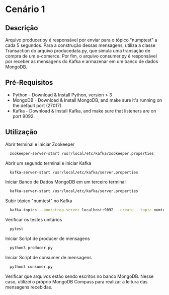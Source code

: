 # Cenário 1

## Descrição

Arquivo producer.py é responsável por enviar para o tópico "numptest" a cada 5 segundos. Para a construção dessas mensagens, utiliza a classe Transaction do arquivo producedata.py, que simula uma transação de compra de um e-comerce. Por fim, o arquivo consumer.py é responsável por receber as mensagens do Kafka e armazenar em um banco de dados MongoDB.


## Pré-Requisitos

* Python - Download & Install Python, version > 3
* MongoDB - Download & Install MongoDB, and make sure it's running on the default port (27017).
* Kafka - Download & Install Kafka, and make sure that listeners are on port 9092.

## Utilização

Abrir terminal e iniciar Zookeeper

```bash
  zookeeper-server-start /usr/local/etc/kafka/zookeeper.properties
```

Abrir um segundo terminal e iniciar Kafka
```bash
  kafka-server-start /usr/local/etc/kafka/server.properties
```

Iniciar Banco de Dados MongoDB em um terceiro terminal
```bash
  kafka-server-start /usr/local/etc/kafka/server.properties
```

Subir tópico "numtest" no Kafka 

```bash
  kafka-topics --bootstrap-server localhost:9092 --create --topic numtest --partitions 1 --replication-factor 1
```

Verificar os testes unitários

```bash
  pytest
```
Iniciar Script de producer de mensagens

```bash
  python3 producer.py
```

Iniciar Script de consumer de mensagens

```bash
  python3 consumer.py
```

Verificar que arquivos estão sendo escritos no banco MongoDB. Nesse caso, utilizei o próprio MongoDB Compass para realizar a leitura das mensagens recebidas.